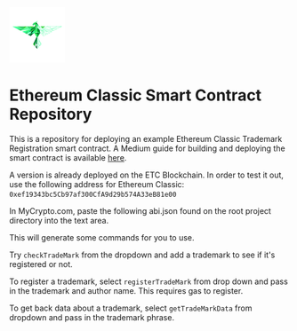 ![ETC Phoenix](Phoenix-Green-Partial.png) 

# Ethereum Classic Smart Contract Repository

This is a repository for deploying an example Ethereum Classic Trademark Registration smart contract.
A Medium guide for building and deploying the smart contract is available [here](https://medium.com/ethereum-classic/adventures-in-classical-ether-38d576a9bdff).

A version is already deployed on the ETC Blockchain.
In order to test it out, use the following address for Ethereum Classic: `0xef19343bc5Cb97af300CfA9d29b574A33eB81e00`

In MyCrypto.com, paste the following abi.json found on the root project directory into the text area.

This will generate some commands for you to use.

Try `checkTradeMark` from the dropdown and add a trademark to see if it's registered or not.

To register a trademark, select `registerTradeMark` from drop down and pass in the trademark and author name. 
This requires gas to register.

To get back data about a trademark, select `getTradeMarkData` from dropdown and pass in the trademark phrase. 

